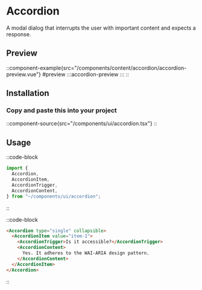 # Accordion

A modal dialog that interrupts the user with important content and expects a response.


## Preview
::component-example{src="/components/content/accordion/accordion-preview.vue"}
#preview
  :::accordion-preview
  :::
::

## Installation

### Copy and paste this into your project
::component-source{src="/components/ui/accordion.tsx"}
::

## Usage
::code-block
```ts
import {
  Accordion,
  AccordionItem,
  AccordionTrigger,
  AccordionContent,
} from "~/components/ui/accordion";
```
::

::code-block
```html
<Accordion type="single" collapsible>
  <AccordionItem value="item-1">
    <AccordionTrigger>Is it accessible?</AccordionTrigger>
    <AccordionContent>
      Yes. It adheres to the WAI-ARIA design pattern.
    </AccordionContent>
  </AccordionItem>
</Accordion>
```
::
